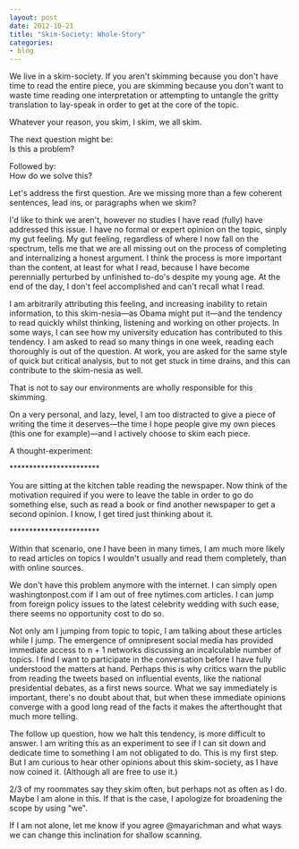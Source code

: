 ```yaml
---
layout: post
date: 2012-10-21
title: "Skim-Society: Whole-Story"
categories:
- blog
---
```

<p>We live in a skim-society. If you aren't skimming because you don't have time to read the entire piece, you are skimming because you don't want to waste time reading one interpretation or attempting to untangle the gritty translation to lay-speak in order to get at the core of the topic.</p><p>Whatever your reason,  you skim, I skim, we all skim.</p><p>The next question might be:<br>Is this a problem?</p><p>Followed by:<br>How do we solve this?</p><p>Let's address the first question. Are we missing more than a few coherent sentences, lead ins, or paragraphs when we skim?</p><p>I'd like to think we aren't, however no studies I have read (fully) have addressed this issue. I have no formal or expert opinion on the topic, sinply my gut feeling.  My gut feeling, regardless of where I now fall on the spectrum, tells me that we are all missing out on the process of completing and internalizing a honest argument. I think the process is more important than the content, at least for what I read, because I have become perennially perturbed by unfinished to-do's despite my young age. At the end of the day, I don't feel accomplished and can't recall what I read.</p><p>I am arbitrarily attributing this feeling, and increasing inability to retain information, to this skim-nesia—as Obama might put it—and the tendency to read quickly whilst thinking, listening and working on other projects.  In some ways, I can see how my university education has contributed to this tendency. I am asked to read so many things in one week, reading each thoroughly is out of the question. At work, you are asked for the same style of quick but critical analysis, but to not get stuck in time drains, and this can contribute to the skim-nesia as well.</p><p>That is not to say our environments are wholly responsible for this skimming.</p>
<p>On a very personal, and lazy, level, I am too distracted to give a piece of writing the time it deserves—the time I hope people give my own pieces (this one for example)—and I actively choose to skim each piece.</p><p>A thought-experiment:</p><p>***********************</p><p>You are sitting at the kitchen table reading the newspaper. Now think of the motivation required if you were to leave the table in order to go do something else, such as read a book or find another newspaper to get a second opinion. I know, I get tired just thinking about it.</p><p>***********************</p><p>Within that scenario, one I have been in many times, I am much more likely to read articles on topics I wouldn't usually and read them completely, than with online sources.</p><p>We don't have this problem anymore with the internet. I can simply open washingtonpost.com if I am out of free nytimes.com articles. I can jump from foreign policy issues to the latest celebrity wedding with such ease, there seems no opportunity cost to do so.</p><p>Not only am I jumping from topic to topic, I am talking about these articles while I jump. The emergence of omnipresent social media has provided immediate access to n  + 1 networks discussing an incalculable number of topics. I find I want to participate in the conversation before I have fully understood the matters at hand. Perhaps this is why critics warn the public from reading the tweets based on influential events, like the national presidential debates, as a first news source.  What we say immediately is important, there's no doubt about that, but when these immediate opinions converge with a good long read of the facts it makes the afterthought that much more telling.</p><p>The follow up question, how we halt this tendency, is more difficult to answer. I am writing this as an experiment to see if I can sit down and dedicate time to something I am not obligated to do. This is my first step. But I am curious to hear other opinions about this skim-society, as I have now coined it. (Although all are free to use it.)</p><p>2/3 of my roommates say they skim often, but perhaps not as often as I do. Maybe I am alone in this. If that is the case, I apologize for broadening the scope by using "we".</p><p>If I am not alone, let me know if you agree @mayarichman and what ways we can change this inclination for shallow scanning.</p>

